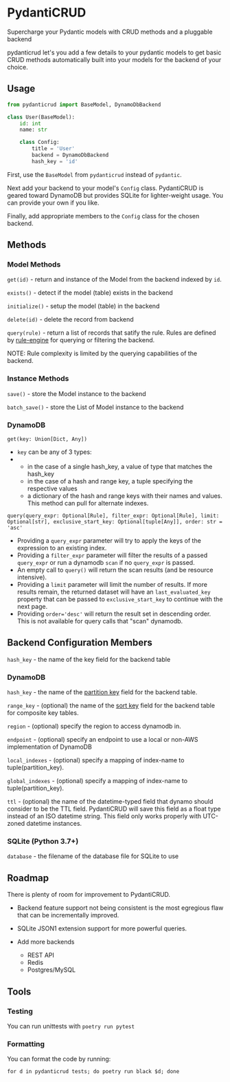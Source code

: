 # PydantiCRUD

Supercharge your Pydantic models with CRUD methods and a pluggable backend

pydanticrud let's you add a few details to your pydantic models to get basic
CRUD methods automatically built into your models for the backend of your
choice.

## Usage

```python
from pydanticrud import BaseModel, DynamoDbBackend

class User(BaseModel):
    id: int
    name: str

    class Config:
        title = 'User'
        backend = DynamoDbBackend
        hash_key = 'id'
```

First, use the `BaseModel` from `pydanticrud` instead of `pydantic`.

Next add your backend to your model's `Config` class. PydantiCRUD is geared
toward DynamoDB but provides SQLite for lighter-weight usage. You can provide
your own if you like.

Finally, add appropriate members to the `Config` class for the chosen backend.

## Methods

### Model Methods

`get(id)` - return and instance of the Model from the backend indexed by `id`.

`exists()` - detect if the model (table) exists in the backend

`initialize()` - setup the model (table) in the backend

`delete(id)` - delete the record from backend

`query(rule)` - return a list of records that satify the rule. Rules are
defined by [rule-engine](https://zerosteiner.github.io/rule-engine/) for
querying or filtering the backend.

NOTE: Rule complexity is limited by the querying capabilities of the backend.

### Instance Methods

`save()` - store the Model instance to the backend

`batch_save()` - store the List of Model instance to the backend

### DynamoDB

`get(key: Union[Dict, Any])`
  - `key` can be any of 3 types:
  - 
    - in the case of a single hash_key, a value of type that matches the hash_key
    - in the case of a hash and range key, a tuple specifying the respective values
    - a dictionary of the hash and range keys with their names and values. This method can pull for alternate indexes.

`query(query_expr: Optional[Rule], filter_expr: Optional[Rule], limit: Optional[str], exclusive_start_key: Optional[tuple[Any]], order: str = 'asc'`
  - Providing a `query_expr` parameter will try to apply the keys of the expression to an
  existing index.
  - Providing a `filter_expr` parameter will filter the results of
  a passed `query_expr` or run a dynamodb `scan` if no `query_expr` is passed.
  - An empty call to `query()` will return the scan results (and be resource
  intensive).
  - Providing a `limit` parameter will limit the number of results. If more results remain, the returned dataset will have an `last_evaluated_key` property that can be passed to `exclusive_start_key` to continue with the next page.
  - Providing `order='desc'` will return the result set in descending order. This is not available for query calls that "scan" dynamodb.

## Backend Configuration Members

`hash_key` - the name of the key field for the backend table

### DynamoDB

`hash_key` - the name of the [partition key](https://docs.aws.amazon.com/amazondynamodb/latest/developerguide/HowItWorks.CoreComponents.html#HowItWorks.CoreComponents.PrimaryKey) field for the backend table.

`range_key` - (optional) the name of the [sort key](https://docs.aws.amazon.com/amazondynamodb/latest/developerguide/HowItWorks.CoreComponents.html#HowItWorks.CoreComponents.PrimaryKey) field for the backend table for composite key tables.

`region` - (optional) specify the region to access dynamodb in.

`endpoint` - (optional) specify an endpoint to use a local or non-AWS implementation of DynamoDB

`local_indexes` - (optional) specify a mapping of index-name to tuple(partition_key).

`global_indexes` - (optional) specify a mapping of index-name to tuple(partition_key).

`ttl` - (optional) the name of the datetime-typed field that dynamo should consider to be the TTL field. PydantiCRUD will save this field as a float type instead of an ISO datetime string. This field only works properly with UTC-zoned datetime instances.

### SQLite (Python 3.7+)

`database` - the filename of the database file for SQLite to use

## Roadmap

There is plenty of room for improvement to PydantiCRUD.

- Backend feature support not being consistent is the most egregious flaw that
can be incrementally improved.
- SQLite JSON1 extension support for more powerful queries.
- Add more backends

  - REST API
  - Redis
  - Postgres/MySQL

## Tools

### Testing

You can run unittests with `poetry run pytest`

### Formatting

You can format the code by running:

`for d in pydanticrud tests; do poetry run black $d; done`
